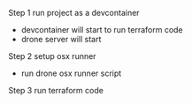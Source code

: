 Step 1 run project as a devcontainer
- devcontainer will start to run terraform code
- drone server will start

Step 2 setup osx runner
- run drone osx runner script

Step 3 run terraform code
